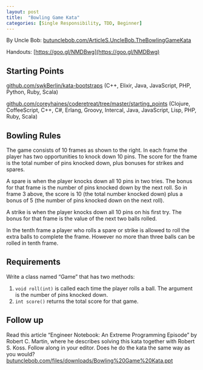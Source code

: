```yaml
---
layout: post
title:  "Bowling Game Kata"
categories: [Single Responsibility, TDD, Beginner]
---
```


By Uncle Bob: [butunclebob.com/ArticleS.UncleBob.TheBowlingGameKata](http://butunclebob.com/ArticleS.UncleBob.TheBowlingGameKata)

Handouts: [https://goo.gl/NMDBwg](https://goo.gl/NMDBwg)

## Starting Points
[github.com/swkBerlin/kata-bootstraps](https://github.com/swkBerlin/kata-bootstraps) (C++, Elixir, Java, JavaScript, PHP, Python, Ruby, Scala)

[github.com/coreyhaines/coderetreat/tree/master/starting_points](https://github.com/coreyhaines/coderetreat/tree/master/starting_points) (Clojure, CoffeeScript, C++, C#, Erlang, Groovy, Intercal, Java, JavaScript, Lisp, PHP, Ruby, Scala)

## Bowling Rules
The game consists of 10 frames as shown to the right. In each frame the player has two opportunities to knock down 10 pins. The score for the frame is the total number of pins knocked down, plus bonuses for strikes and spares.

A spare is when the player knocks down all 10 pins in two tries. The bonus for that frame is the number of pins knocked down by the next roll. So in frame 3 above, the score is 10 (the total number knocked down) plus a bonus of 5 (the number of pins knocked down on the next roll).

A strike is when the player knocks down all 10 pins on his first try. The bonus for that frame is the value of the next two balls rolled.

In the tenth frame a player who rolls a spare or strike is allowed to roll the extra balls to complete the frame. However no more than three balls can be rolled in tenth frame.

## Requirements
Write a class named “Game” that has two methods:
1.  `void roll(int)` is called each time the player rolls a ball.  The argument is the number of pins knocked down.
2.  `int score()` returns the total score for that game.

## Follow up
Read this article “Engineer Notebook: An Extreme Programming Episode” by Robert C. Martin, where he describes solving this kata together with Robert S. Koss. Follow along in your editor. Does he do the kata the same way as you would?
[butunclebob.com/files/downloads/Bowling%20Game%20Kata.ppt](http://butunclebob.com/files/downloads/Bowling%20Game%20Kata.ppt)
